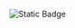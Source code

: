 ![Static Badge](https://img.shields.io/badge/build-passing-brightgreen?style=flat-square&logo=appveyor&logoColor=violet&logoSize=auto&label=healthiness&labelColor=abcdef&color=fedcba&cacheSeconds=3600)
